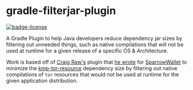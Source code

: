 # gradle-filterjar-plugin
[![badge-license]][url-license]

A Gradle Plugin to help Java developers reduce dependency jar sizes by filtering out unneeded things, such as 
native compilations that will not be used at runtime for a given release of a specific OS & Architecture.

Work is based off of [Craig Raw's][url-craig] plugin that [he wrote][url-sparrow-plugin] for [SparrowWallet][url-sparrow] 
to minimize the [kmp-tor-resource][url-kmp-tor-resource] dependency size by filtering out native compilations of `tor` 
resources that would not be used at runtime for the given application distribution.

[badge-license]: https://img.shields.io/badge/license-Apache%20License%202.0-blue.svg?style=flat

[url-license]: https://www.apache.org/licenses/LICENSE-2.0
[url-kmp-tor-resource]: https://github.com/05nelsonm/kmp-tor-resource
[url-craig]: https://github.com/craigraw
[url-sparrow]: https://github.com/sparrowwallet/sparrow
[url-sparrow-plugin]: https://github.com/sparrowwallet/sparrow/tree/master/buildSrc/src/main/java/com/sparrowwallet/filterjar
